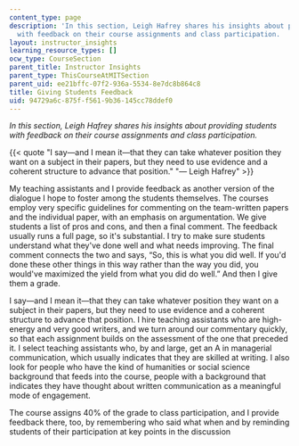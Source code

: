 ```yaml
---
content_type: page
description: 'In this section, Leigh Hafrey shares his insights about providing students
  with feedback on their course assignments and class participation.   '
layout: instructor_insights
learning_resource_types: []
ocw_type: CourseSection
parent_title: Instructor Insights
parent_type: ThisCourseAtMITSection
parent_uid: ee21bffc-07f2-936a-5534-8e7dc8b864c8
title: Giving Students Feedback
uid: 94729a6c-875f-f561-9b36-145cc78ddef0
---
```


_In this section, Leigh Hafrey shares his insights about providing students with feedback on their course assignments and class participation._

{{< quote "I say—and I mean it—that they can take whatever position they want on a subject in their papers, but they need to use evidence and a coherent structure to advance that position." "— Leigh Hafrey" >}}

My teaching assistants and I provide feedback as another version of the dialogue I hope to foster among the students themselves. The courses employ very specific guidelines for commenting on the team-written papers and the individual paper, with an emphasis on argumentation. We give students a list of pros and cons, and then a final comment. The feedback usually runs a full page, so it's substantial. I try to make sure students understand what they've done well and what needs improving. The final comment connects the two and says, “So, this is what you did well. If you'd done these other things in this way rather than the way you did, you would've maximized the yield from what you did do well.” And then I give them a grade.

I say—and I mean it—that they can take whatever position they want on a subject in their papers, but they need to use evidence and a coherent structure to advance that position. I hire teaching assistants who are high-energy and very good writers, and we turn around our commentary quickly, so that each assignment builds on the assessment of the one that preceded it. I select teaching assistants who, by and large, get an A in managerial communication, which usually indicates that they are skilled at writing. I also look for people who have the kind of humanities or social science background that feeds into the course, people with a background that indicates they have thought about written communication as a meaningful mode of engagement.

The course assigns 40% of the grade to class participation, and I provide feedback there, too, by remembering who said what when and by reminding students of their participation at key points in the discussion